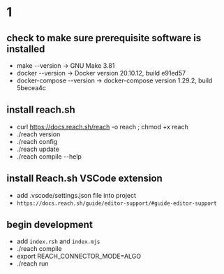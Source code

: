 # 1

## check to make sure prerequisite software is installed

- make --version -> GNU Make 3.81
- docker --version -> Docker version 20.10.12, build e91ed57
- docker-compose --version -> docker-compose version 1.29.2, build 5becea4c

## install reach.sh

- curl https://docs.reach.sh/reach -o reach ; chmod +x reach
- ./reach version
- ./reach config
- ./reach update
- ./reach compile --help

## install Reach.sh VSCode extension

- add .vscode/settings.json file into project
- `https://docs.reach.sh/guide/editor-support/#guide-editor-support`

## begin development

- add `index.rsh` and `index.mjs`
- ./reach compile
- export REACH_CONNECTOR_MODE=ALGO
- ./reach run
